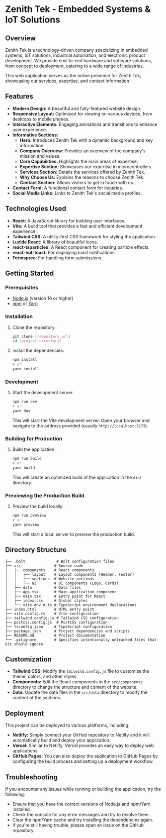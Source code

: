 # Zenith Tek - Embedded Systems & IoT Solutions

## Overview

Zenith Tek is a technology-driven company specializing in embedded systems, IoT solutions, industrial automation, and electronic product development. We provide end-to-end hardware and software solutions, from concept to deployment, catering to a wide range of industries.

This web application serves as the online presence for Zenith Tek, showcasing our services, expertise, and contact information.

## Features

-   **Modern Design:** A beautiful and fully-featured website design.
-   **Responsive Layout:** Optimized for viewing on various devices, from desktops to mobile phones.
-   **Interactive Elements:** Engaging animations and transitions to enhance user experience.
-   **Informative Sections:**
    -   **Hero:** Introduces Zenith Tek with a dynamic background and key information.
    -   **Company Overview:** Provides an overview of the company's mission and values.
    -   **Core Capabilities:** Highlights the main areas of expertise.
    -   **Expertise Section:** Showcases our expertise in microcontrollers.
    -   **Services Section:** Details the services offered by Zenith Tek.
    -   **Why Choose Us:** Explains the reasons to choose Zenith Tek.
    -   **Contact Section:** Allows visitors to get in touch with us.
-   **Contact Form:** A functional contact form for inquiries.
-   **Social Media Links:** Links to Zenith Tek's social media profiles.

## Technologies Used

-   **React:** A JavaScript library for building user interfaces.
-   **Vite:** A build tool that provides a fast and efficient development experience.
-   **Tailwind CSS:** A utility-first CSS framework for styling the application.
-   **Lucide React:** A library of beautiful icons.
-   **react-tsparticles:** A React component for creating particle effects.
-   **react-hot-toast:** For displaying toast notifications.
-   **Formspree:** For handling form submissions.

## Getting Started

### Prerequisites

-   [Node.js](https://nodejs.org/) (version 16 or higher)
-   [npm](https://www.npmjs.com/) or [Yarn](https://yarnpkg.com/)

### Installation

1.  Clone the repository:

    ```sh
    git clone [repository_url]
    cd [project_directory]
    ```
2.  Install the dependencies:

    ```sh
    npm install
    # or
    yarn install
    ```

### Development

1.  Start the development server:

    ```sh
    npm run dev
    # or
    yarn dev
    ```

    This will start the Vite development server. Open your browser and navigate to the address provided (usually `http://localhost:5173`).

### Building for Production

1.  Build the application:

    ```sh
    npm run build
    # or
    yarn build
    ```

    This will create an optimized build of the application in the `dist` directory.

### Previewing the Production Build

1.  Preview the build locally:

    ```sh
    npm run preview
    # or
    yarn preview
    ```

    This will start a local server to preview the production build.

## Directory Structure
    
    ├── .bolt              # Bolt configuration files
    ├── src               # Source code
    │   ├── components    # React components
    │   │   ├── layout    # Layout components (Header, Footer)
    │   │   ├── sections  # Website sections
    │   │   └── ui        # UI components (Logo, Cards)
    │   ├── data          # Data files
    │   ├── App.tsx       # Main application component
    │   ├── main.tsx      # Entry point for React
    │   ├── index.css     # Global styles
    │   └── vite-env.d.ts # TypeScript environment declarations
    ├── index.html        # HTML entry point
    ├── vite.config.ts    # Vite configuration
    ├── tailwind.config.js # Tailwind CSS configuration
    ├── postcss.config.js  # PostCSS configuration
    ├── tsconfig.json     # TypeScript configuration
    ├── package.json      # Project dependencies and scripts
    ├── README.md         # Project documentation
    └── .gitignore        # Specifies intentionally untracked files that Git should ignore
    
## Customization

-   **Tailwind CSS:** Modify the `tailwind.config.js` file to customize the theme, colors, and other styles.
-   **Components:** Edit the React components in the `src/components` directory to change the structure and content of the website.
-   **Data:** Update the data files in the `src/data` directory to modify the content of the sections.

## Deployment

This project can be deployed to various platforms, including:

-   **Netlify:** Simply connect your GitHub repository to Netlify and it will automatically build and deploy your application.
-   **Vercel:** Similar to Netlify, Vercel provides an easy way to deploy web applications.
-   **GitHub Pages:** You can also deploy the application to GitHub Pages by configuring the build process and setting up a deployment workflow.

## Troubleshooting

If you encounter any issues while running or building the application, try the following:

-   Ensure that you have the correct versions of Node.js and npm/Yarn installed.
-   Check the console for any error messages and try to resolve them.
-   Clear the npm/Yarn cache and try installing the dependencies again.
-   If you're still having trouble, please open an issue on the GitHub repository.
